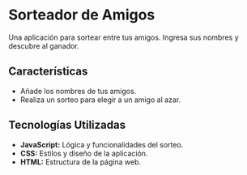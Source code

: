 # Sorteador de Amigos

Una aplicación para sortear entre tus amigos. Ingresa sus nombres y descubre al ganador.

## Características

- Añade los nombres de tus amigos.
- Realiza un sorteo para elegir a un amigo al azar.

## Tecnologías Utilizadas

- **JavaScript:** Lógica y funcionalidades del sorteo.
- **CSS:** Estilos y diseño de la aplicación.
- **HTML:** Estructura de la página web.
